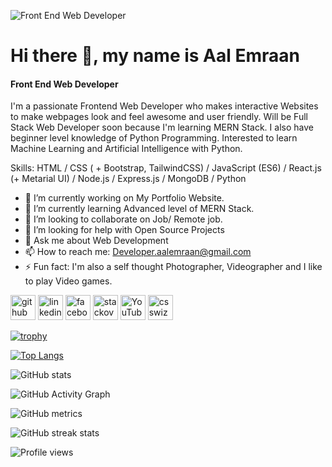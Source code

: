![Front End Web Developer](https://i.ibb.co/jwJrhQB/github.jpg)

# Hi there 👋, my name is Aal Emraan
#### Front End Web Developer


I'm a passionate Frontend Web Developer who makes interactive Websites to make webpages look and feel awesome and user friendly. Will be Full Stack Web Developer soon because I'm learning MERN Stack. I also have beginner level knowledge of Python Programming. Interested to learn Machine Learning and Artificial Intelligence with Python.

Skills: HTML / CSS ( + Bootstrap, TailwindCSS) / JavaScript (ES6) / React.js (+ Metarial UI) /  Node.js / Express.js / MongoDB / Python

- 🔭 I’m currently working on My Portfolio Website. 
- 🌱 I’m currently learning Advanced level of MERN Stack. 
- 👯 I’m looking to collaborate on Job/ Remote job. 
- 🤔 I’m looking for help with Open Source Projects 
- 💬 Ask me about Web Development 
- 📫 How to reach me: Developer.aalemraan@gmail.com 
- ⚡ Fun fact: I'm also a self thought Photographer, Videographer and I like to play Video games. 


[<img src='https://cdn.jsdelivr.net/npm/simple-icons@3.0.1/icons/github.svg' alt='github' height='40'>](https://github.com/Aal-Emraan)  [<img src='https://cdn.jsdelivr.net/npm/simple-icons@3.0.1/icons/linkedin.svg' alt='linkedin' height='40'>](https://www.linkedin.com/in/aal-emraan-538229225/)  [<img src='https://cdn.jsdelivr.net/npm/simple-icons@3.0.1/icons/facebook.svg' alt='facebook' height='40'>](https://www.facebook.com/https://web.facebook.com/profile.php?id=100006867285030)  [<img src='https://cdn.jsdelivr.net/npm/simple-icons@3.0.1/icons/stackoverflow.svg' alt='stackoverflow' height='40'>](https://stackoverflow.com/users/https://stackoverflow.com/users/16849197/aal-emraan)  [<img src='https://cdn.jsdelivr.net/npm/simple-icons@3.0.1/icons/youtube.svg' alt='YouTube' height='40'>](https://www.youtube.com/channel/https://www.youtube.com/channel/UCMWCYz7LPD8rnBjSSM2jdcQ)  [<img src='https://cdn.jsdelivr.net/npm/simple-icons@3.0.1/icons/csswizardry.svg' alt='csswizardry' height='40'>](https://cssbattle.dev/player/aal_emraan)  

[![trophy](https://github-profile-trophy.vercel.app/?username=Aal-Emraan)](https://github.com/ryo-ma/github-profile-trophy)

[![Top Langs](https://github-readme-stats.vercel.app/api/top-langs/?username=Aal-Emraan)](https://github.com/anuraghazra/github-readme-stats)

![GitHub stats](https://github-readme-stats.vercel.app/api?username=Aal-Emraan&show_icons=true&count_private=true)  

![GitHub Activity Graph](https://activity-graph.herokuapp.com/graph?username=Aal-Emraan)  

![GitHub metrics](https://metrics.lecoq.io/Aal-Emraan)  

![GitHub streak stats](https://github-readme-streak-stats.herokuapp.com/?user=Aal-Emraan)  

![Profile views](https://gpvc.arturio.dev/Aal-Emraan)  
